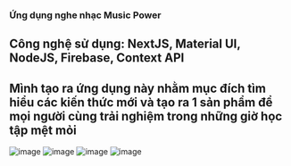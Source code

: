 ### Ứng dụng nghe nhạc Music Power
## Công nghệ sử dụng: NextJS, Material UI, NodeJS, Firebase, Context API
## Mình tạo ra ứng dụng này nhằm mục đích tìm hiểu các kiến thức mới và tạo ra 1 sản phẩm để mọi người cùng trải nghiệm trong những giờ học tập mệt mỏi
![image](https://user-images.githubusercontent.com/71429660/132207705-ef43ae54-afa5-431d-ba6d-ae9719e99d57.png)
![image](https://user-images.githubusercontent.com/71429660/132207787-25ca2c60-35f5-43bb-b996-953954c0399b.png)
![image](https://user-images.githubusercontent.com/71429660/132208097-11ed9396-1780-4935-8613-6967718bf709.png)
![image](https://user-images.githubusercontent.com/71429660/132208150-76bb3f71-6912-4338-ae7d-cf847c8e01d4.png)
